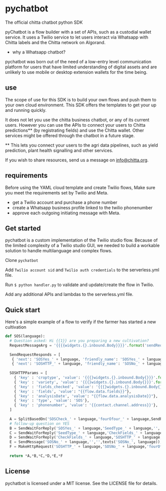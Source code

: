 # pychatbot

The official chitta chatbot python SDK

pyChatbot is a flow builder with a set of APIs, such as a custodial wallet service. It uses a Twilio service to let users interact via Whatsapp with Chitta labels and the Chitta network on Algorand.

- why a Whatsapp chatbot?

pychatbot was born out of the need of a low-entry level communication platform for users that have limited understanding of digital assets and are unlikely to use mobile or desktop extension wallets for the time being. 

## use

The scope of use for this SDK is to build your own flows and push them to your own cloud environment. This SDK offers the templates to get your up and running quickly. 

It does not let you use the chitta business chatbot, or any of its current users. However you can use the APIs to connect your users to Chitta predictions** (by registrating fields) and use the Chitta wallet. Other services might be offered through the chatbot in a future stage. 

 ** This lets you connect your users to the agri data pipelines, such as yield prediction, plant health signalling and other services.  

If you wish to share resources, send us a message on info@chitta.org.

## requirements

Before using the YAML cloud template and create Twilio flows, Make sure you meet the requirements set by Twilio and Meta. 

* get a Twilio account and purchase a phone number
* create a Whatsapp business profile linked to the twilio phonenumber
* approve each outgoing initiating message with Meta.

## Get started

pychatbot is a custom implementation of the Twilio studio flow. Because of the limited complexity of a Twilio studio GUI, we needed to build a workable solution to handle multilanguage and complex flows.

Clone  ```pychatbot```

Add  ```Twilio account sid``` and ```Twilio auth credentials``` to the serverless.yml file. 

Run ```$ python handler.py``` to validate and update/create the flow in Twilio.

Add any additional APIs and lambdas to the serverless.yml file. 

## Quick start
Here's a simple example of a flow to verify if the farmer has started a new cultivation

```python
def SOS(language):
  # Question asked: Hi {{1}} are you preparing a new cultivation?
  RequestMessageArg = '{{{{widgets.{}.inbound.Body}}}}'.format('sendRequestMessage_' + language)
  
  SendRequestResponds = [
   { 'next': 'SOSYes_' + language, 'friendly_name': 'SOSYes_' + language, 'type':  'matches_any_of', 'value': texts('yes_', language), 'argument': RequestMessageArg},
   { 'next': 'SOSHTTP_' + language, 'friendly_name': 'SOSNo_' + language, 'type':  'matches_any_of', 'value': texts('no_', language), 'argument': RequestMessageArg}]
   
  SOSHTTPParams = [
    { 'key' : 'croptype', 'value': '{{{}widgets.{}.inbound.Body{}}}'.format('{','SOSYes_' + language,'}')},
    { 'key' : 'variety', 'value': '{{{}widgets.{}.inbound.Body{}}}'.format('{','SeedType_' + language,'}')},
    { 'key' : 'fields_checked', 'value': '{{{}widgets.{}.inbound.Body{}}}'.format('{','CheckFields_' + language,'}')},
    { 'key' : 'fields', 'value': "{{flow.data.fields}}"},
    { 'key' : 'analysisDate', 'value': "{{flow.data.analysisDate}}"},
    { 'key' : 'type', 'value': 'SOS'},
    { 'key' : 'phonenumber', 'value': '{{contact.channel.address}}'},
  ]
  
  A = SplitBasedOn('SOSCheck_' + language,'fourOfour_' + language,SendRequestResponds),
  # follow-up question on YES
  B = SendWaitForReply('SOSYes_' + language,'SeedType_' + language,'','fourOfour_' + language,texts('SOSYes_', language),300),
  C = SendWaitForReply('SeedType_' + language,'CheckFields_' + language,'','fourOfour_' + language,texts('SeedType_', language),300),
  D = SendWaitForReply('CheckFields_' + language,'SOSHTTP_' + language,'','fourOfour_' + language,texts('CheckFields_', language),300),
  E = SendMessage('SOSNo_' + language,'','',texts('SOSNo_', language)),
  F = MakeHttpRequest('SOSHTTP_' + language,'SOSNo_' + language,'fourOfour_' + language,'POST',SOSHTTPParams,receive),
  
  return *A,*B,*C,*D,*E,*F

```

## License
pychatbot is licensed under a MIT license. See the LICENSE file for details.
